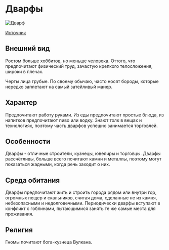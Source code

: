 # Дварфы

![Дварф](https://images-wixmp-ed30a86b8c4ca887773594c2.wixmp.com/intermediary/f/38179171-b9e2-4762-ab1f-3743535e70ea/d7wi82g-87f42b02-525b-48f9-8bc5-d17876dd6dce.jpg)

[Источник](https://www.deviantart.com/emiljart/art/Dwarf-Explorer-477861208)

## Внешний вид

Ростом больше хоббитов, но меньше человека. Оттого, что предпочитают физический труд, зачастую крепкого телосложения, широки в плечах.

Черты лица грубые. По своему обычаю, часто носят бороды, которые нередко заплетают на самый затейливый манер.

## Характер

Предпочитают работу руками. Из еды предпочитают простые блюда, из напитков предпочитают пиво или водку. Знают толк в вещах и технологиях, поэтому часть дварфов успешно занимается торговлей.

## Особенности

Дварфы - отличные строители, кузнецы, ювелиры и торговцы. Дварфы рассчётливы, больше всего почитают камни и металлы, поэтому могут показаться жадными, когда речь заходит о них.

## Среда обитания

Дварфы предпочитают жить и строить города рядом или внутри гор, огромных пещер и скальников, считая дома, сделанные не из камня, небезопасными и недолговечными. Периодически дварфы вступают в конфликт с гоблинами, пытающимися занять те же самые места для проживания.

## Религия

Гномы почитают бога-кузнеца Вулкана.
